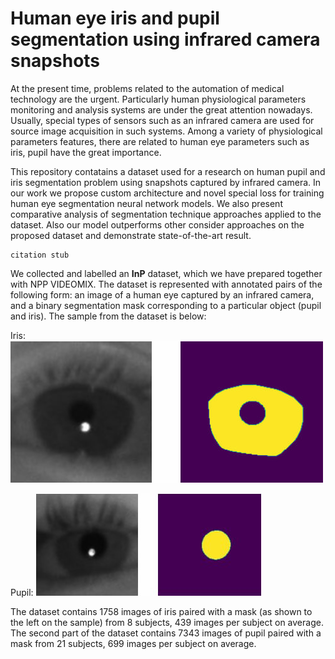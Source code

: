 # Human eye iris and pupil segmentation using infrared camera snapshots

At the present time, problems related to the automation of medical technology are the urgent. Particularly human physiological 
parameters monitoring and analysis systems are under the great attention nowadays.
Usually, special types of sensors such as an infrared camera are used for source image acquisition in such systems. Among a 
variety of physiological parameters features, there are related to human eye parameters such as iris, pupil have the great importance.

This repository contatains a dataset used for a research on human pupil and iris segmentation problem using snapshots captured by 
infrared camera. In our work we propose custom architecture and novel special loss for training human eye segmentation neural network models. We also 
present comparative analysis of segmentation technique approaches applied to the dataset. 
Also our model outperforms other consider approaches on the proposed dataset and demonstrate state-of-the-art result.

```
citation stub
```

We collected and labelled an **InP** dataset, which we have prepared together with NPP VIDEOMIX. 
The dataset is represented with annotated pairs of the following form: an image of a human eye captured by an infrared camera, 
and a binary segmentation mask corresponding to a particular object (pupil and iris). The sample from the dataset is below:

Iris:
![iris](samples/iris_1.png)


Pupil:
![pupil](samples/pupil_1.png)


The dataset contains 1758 images of iris paired with a mask (as shown to the left on the sample) from 8 subjects, 439 images per subject on average.
The second part of the dataset contains 7343 images of pupil paired with a mask from 21 subjects, 699 images per subject on average.
